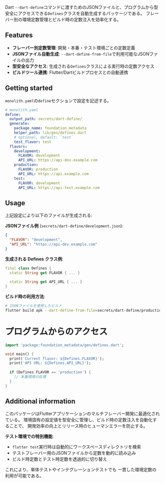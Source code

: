 
Dart `--dart-define`コマンドに渡すためのJSONファイルと、プログラムから型安全にアクセスできる`Defines`クラスを自動生成するパッケージである。
フレーバー別の環境定数管理とビルド時の定数注入を効率化する。

## Features

* **フレーバー別定数管理**: 開発・本番・テスト環境ごとの定数定義
* **JSONファイル自動生成**: `--dart-define-from-file`で利用可能なJSONファイルの出力
* **型安全なアクセス**: 生成される`Defines`クラスによる実行時の定数アクセス
* **ビルドツール連携**: Flutter/Dartビルドプロセスとの自動連携

## Getting started

`monolith.yaml`の`define`セクションで設定を記述する。

```yaml
# monolith.yaml
define:
  output_path: secrets/dart-define/
  generate:
    package_name: foundation_metadata
    helper_path: lib/gen/defines.dart
    # optional, default: `test`
    test_flavor: test
  flavors:
    development:
      FLAVOR: development
      API_URL: https://api-dev.example.com
    production:
      FLAVOR: production
      API_URL: https://api.example.com
    test:
      FLAVOR: development
      API_URL: https://api-test.example.com
```

## Usage

上記設定により以下のファイルが生成される:

**JSONファイル例** (`secrets/dart-define/development.json`):
```json
{
  "FLAVOR": "development",
  "API_URL": "https://api-dev.example.com"
}
```

**生成される Defines クラス例**:
```dart
final class Defines {
  static String get FLAVOR { ... }
  
  static String get API_URL { ... }
}
```

**ビルド時の利用方法**:

```bash
# JSONファイルを使用したビルド
flutter build apk --dart-define-from-file=secrets/dart-define/production.json
```

# プログラムからのアクセス

```dart
import 'package:foundation_metadata/gen/defines.dart';

void main() {
  print('Current flavor: ${Defines.FLAVOR}');
  print('API URL: ${Defines.API_URL}');
  
  if (Defines.FLAVOR == 'production') {
    // 本番環境の処理
  }
}
```

## Additional information

このパッケージはFlutterアプリケーションのマルチフレーバー開発に最適化されている。
環境固有の設定値を型安全に管理し、ビルド時の定数注入を自動化することで、
開発効率の向上とリリース時のヒューマンエラーを防止する。

**テスト環境での特別機能**:
- `flutter test`実行時は自動的にワークスペースディレクトリを検索
- テストフレーバー用のJSONファイルから定数を動的に読み込み
- ビルド時定数とテスト時定数を透過的に切り替え

これにより、単体テストやインテグレーションテストでも
一貫した環境定数の利用が可能である。
